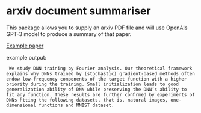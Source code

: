 # arxiv document summariser

This package allows you to supply an arxiv PDF file and will use OpenAIs GPT-3 model to produce a summary of that paper. 

[Example paper](https://arxiv.org/pdf/1808.04295.pdf)

example output:

```
 We study DNN training by Fourier analysis. Our theoretical framework explains why DNNs trained by (stochastic) gradient-based methods often endow low-frequency components of the target function with a higher priority during the training. Small initialization leads to good generalization ability of DNN while preserving the DNN’s ability to fit any function. These results are further conﬁrmed by experiments of DNNs ﬁtting the following datasets, that is, natural images, one-dimensional functions and MNIST dataset.
 
```